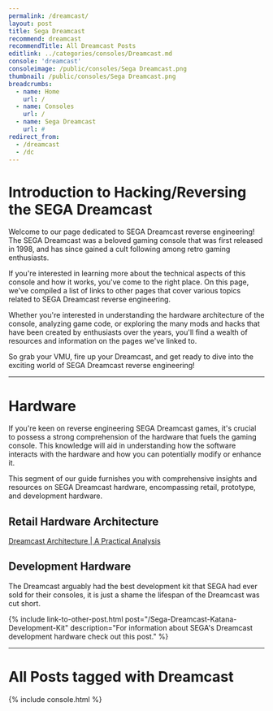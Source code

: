 ```yaml
---
permalink: /dreamcast/
layout: post
title: Sega Dreamcast
recommend: dreamcast
recommendTitle: All Dreamcast Posts
editlink: ../categories/consoles/Dreamcast.md
console: 'dreamcast'
consoleimage: /public/consoles/Sega Dreamcast.png
thumbnail: /public/consoles/Sega Dreamcast.png
breadcrumbs:
  - name: Home
    url: /
  - name: Consoles
    url: /
  - name: Sega Dreamcast
    url: #
redirect_from:
  - /dreamcast
  - /dc
---
```

# Introduction to Hacking/Reversing the SEGA Dreamcast
Welcome to our page dedicated to SEGA Dreamcast reverse engineering! The SEGA Dreamcast was a beloved gaming console that was first released in 1998, and has since gained a cult following among retro gaming enthusiasts. 

If you're interested in learning more about the technical aspects of this console and how it works, you've come to the right place. On this page, we've compiled a list of links to other pages that cover various topics related to SEGA Dreamcast reverse engineering. 

Whether you're interested in understanding the hardware architecture of the console, analyzing game code, or exploring the many mods and hacks that have been created by enthusiasts over the years, you'll find a wealth of resources and information on the pages we've linked to. 

So grab your VMU, fire up your Dreamcast, and get ready to dive into the exciting world of SEGA Dreamcast reverse engineering!

---
# Hardware
If you're keen on reverse engineering SEGA Dreamcast games, it's crucial to possess a strong comprehension of the hardware that fuels the gaming console. This knowledge will aid in understanding how the software interacts with the hardware and how you can potentially modify or enhance it.

This segment of our guide furnishes you with comprehensive insights and resources on SEGA Dreamcast hardware, encompassing retail, prototype, and development hardware.

## Retail Hardware Architecture
[Dreamcast Architecture | A Practical Analysis](https://www.copetti.org/writings/consoles/dreamcast/)

## Development Hardware
The Dreamcast arguably had the best development kit that SEGA had ever sold for their consoles, it is just a shame the lifespan of the Dreamcast was cut short.

{% include link-to-other-post.html post="/Sega-Dreamcast-Katana-Development-Kit" description="For information about SEGA's Dreamcast development hardware check out this post." %}

---
# All Posts tagged with Dreamcast
<div>

{% include console.html %}
</div>
